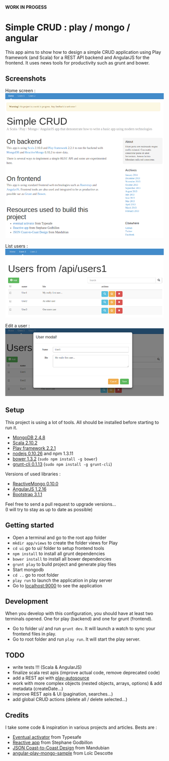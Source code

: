 #### WORK IN PROGESS

# Simple CRUD : play / mongo / angular

This app aims to show how to design a simple CRUD application using Play framework (and Scala) for a REST API backend and AngularJS for the frontend.
It uses news tools for productivity such as grunt and bower.

## Screenshots

Home screen :
![Home](./pics/App_home.png)

List users :
![List](./pics/CRUD_list.png)

Edit a user :
![Edit](./pics/CRUD_edit.png)

## Setup

This project is using a lot of tools. All should be installed before starting to run it.

- [MongoDB 2.4.8](https://www.mongodb.org/)
- [Scala 2.10.2](http://www.scala-lang.org/)
- [Play framework 2.2.1](http://www.playframework.com/)
- [nodejs 0.10.26](http://nodejs.org/) and npm 1.3.11
- [bower 1.3.2](http://bower.io/) (`sudo npm install -g bower`)
- [grunt-cli 0.1.13](http://gruntjs.com/) (`sudo npm install -g grunt-cli`)

Versions of used libraries :

- [ReactiveMongo 0.10.0](http://reactivemongo.org/)
- [AngularJS 1.2.16](http://angularjs.org/)
- [Bootstrap 3.1.1](http://getbootstrap.com/)

Feel free to send a pull request to upgrade versions...  
(I will try to stay as up to date as possible)

## Getting started

- Open a terminal and go to the root app folder
- `mkdir app/views` to create the folder views for Play
- `cd ui` go to ui/ folder to setup frontend tools
- `npm install` to install all grunt dependencies
- `bower install` to install all bower dependencies
- `grunt play` to build project and generate play files
- Start mongodb
- `cd ..` go to root folder
- `play run` to launch the application in play server
- Go to [localhost:9000](http://localhost:9000/) to see the application

## Development

When you develop with this configuration, you should have at least two terminals opened. One for play (backend) and one for grunt (frontend).

- Go to folder ui/ and run `grunt dev`. It will launch a watch to sync your frontend files in play.
- Go to root folder and run `play run`. It will start the play server.

## TODO

- write tests !!! (Scala & AngularJS)
- finalize scala rest apis (improve actual code, remove deprecated code)
- add a REST api with [play-autosource](https://github.com/mandubian/play-autosource)
- work with more complex objects (nested objects, arrays, options) & add metadata (createDate...)
- improve REST apis & UI (pagination, searches...)
- add global CRUD actions (delete all / delete selected...)

## Credits

I take some code & inspiration in various projects and articles. Bests are :

- [Eventual activator](https://github.com/angyjoe/eventual) from Typesafe
- [Reactive app](https://github.com/sgodbillon/reactivemongo-demo-app) from Stephane Godbillon
- [JSON Coast-to-Coast Design](http://mandubian.com/2013/01/13/JSON-Coast-to-Coast/) from Mandubian
- [angular-play-mongo-sample](https://github.com/loicdescotte/angular-play-mongo-sample) from Loïc Descotte
